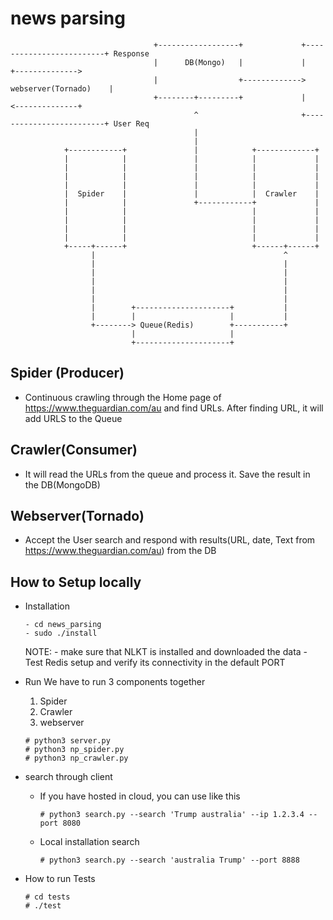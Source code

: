 # news parsing

                                    +------------------+             +-------------------------+ Response
                                    |      DB(Mongo)   |             |                         +-------------->
                                    |                  +------------->   webserver(Tornado)    |
                                    +--------+---------+             |                         <--------------+
                                             ^                       +-------------------------+ User Req
                                             |
                                             |
                +------------+               |            +-------------+
                |            |               |            |             |
                |            |               |            |             |
                |            |               |            |             |
                |            |               |            |             |
                |  Spider    |               |            |  Crawler    |
                |            |               +------------+             |
                |            |                            |             |
                |            |                            |             |
                |            |                            |             |
                |            |                            |             |
                +-----+------+                            +------+------+
                      |                                          ^
                      |                                          |
                      |                                          |
                      |                                          |
                      |                                          |
                      |                                          |
                      |        +---------------------+           |
                      |        |                     |           |
                      +--------> Queue(Redis)        +-----------+
                               |                     |
                               +---------------------+


Spider (Producer)
-----------------
* Continuous crawling through the Home page of https://www.theguardian.com/au and find URLs. After finding URL, it will add URLS to the Queue

Crawler(Consumer)
-----------------
* It will read the URLs from the queue and process it. Save the result in the DB(MongoDB)

Webserver(Tornado)
------------------
* Accept the User search and respond with results(URL, date, Text from  https://www.theguardian.com/au) from  the DB

How to Setup locally
--------------------
- Installation
    ```
    - cd news_parsing
    - sudo ./install
    ```

    NOTE: - make sure that NLKT is installed and downloaded the data
          - Test Redis setup and verify its connectivity in the default PORT
- Run
    We have to run 3 components together
    1. Spider
    2. Crawler
    3. webserver
    ```
    # python3 server.py
    # python3 np_spider.py
    # python3 np_crawler.py
    ```
- search through client
  - If you have hosted in cloud, you can use like this
    ```
    # python3 search.py --search 'Trump australia' --ip 1.2.3.4 --port 8080
    ```
  - Local installation search
    ```
    # python3 search.py --search 'australia Trump' --port 8888
    ```
- How to run Tests
  ```
  # cd tests
  # ./test
  ```
